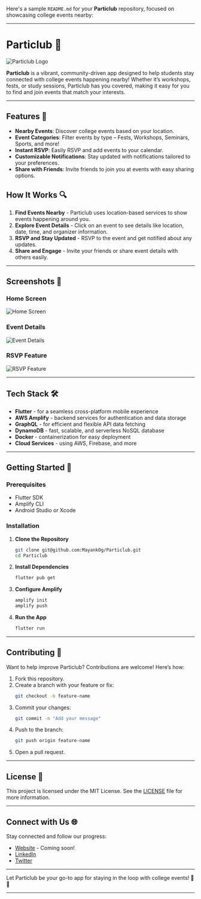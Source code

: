 Here's a sample `README.md` for your **Particlub** repository, focused on showcasing college events nearby:

---

# Particlub 🎉

![Particlub Logo](https://via.placeholder.com/150) <!-- Replace with your logo URL if available -->

**Particlub** is a vibrant, community-driven app designed to help students stay connected with college events happening nearby! Whether it’s workshops, fests, or study sessions, Particlub has you covered, making it easy for you to find and join events that match your interests. 

---

## Features 🚀

- **Nearby Events**: Discover college events based on your location.
- **Event Categories**: Filter events by type – Fests, Workshops, Seminars, Sports, and more!
- **Instant RSVP**: Easily RSVP and add events to your calendar.
- **Customizable Notifications**: Stay updated with notifications tailored to your preferences.
- **Share with Friends**: Invite friends to join you at events with easy sharing options.

## How It Works 🔍

1. **Find Events Nearby** - Particlub uses location-based services to show events happening around you.
2. **Explore Event Details** - Click on an event to see details like location, date, time, and organizer information.
3. **RSVP and Stay Updated** - RSVP to the event and get notified about any updates.
4. **Share and Engage** - Invite your friends or share event details with others easily.

---

## Screenshots 📸

### Home Screen
![Home Screen](https://via.placeholder.com/250) <!-- Replace with actual screenshots -->

### Event Details
![Event Details](https://via.placeholder.com/250) <!-- Replace with actual screenshots -->

### RSVP Feature
![RSVP Feature](https://via.placeholder.com/250) <!-- Replace with actual screenshots -->

---

## Tech Stack 🛠️

- **Flutter** - for a seamless cross-platform mobile experience
- **AWS Amplify** - backend services for authentication and data storage
- **GraphQL** - for efficient and flexible API data fetching
- **DynamoDB** - fast, scalable, and serverless NoSQL database
- **Docker** - containerization for easy deployment
- **Cloud Services** - using AWS, Firebase, and more

---

## Getting Started 🏁

### Prerequisites

- Flutter SDK
- Amplify CLI
- Android Studio or Xcode

### Installation

1. **Clone the Repository**
   ```bash
   git clone git@github.com:MayankOg/Particlub.git
   cd Particlub
   ```

2. **Install Dependencies**
   ```bash
   flutter pub get
   ```

3. **Configure Amplify**
   ```bash
   amplify init
   amplify push
   ```

4. **Run the App**
   ```bash
   flutter run
   ```

---

## Contributing 🤝

Want to help improve Particlub? Contributions are welcome! Here’s how:

1. Fork this repository.
2. Create a branch with your feature or fix:
   ```bash
   git checkout -b feature-name
   ```
3. Commit your changes:
   ```bash
   git commit -m "Add your message"
   ```
4. Push to the branch:
   ```bash
   git push origin feature-name
   ```
5. Open a pull request.

---

## License 📜

This project is licensed under the MIT License. See the [LICENSE](LICENSE) file for more information.

---

## Connect with Us 🌐

Stay connected and follow our progress:

- [Website](#) - Coming soon!
- [LinkedIn](#)
- [Twitter](#)

---

Let Particlub be your go-to app for staying in the loop with college events! 🎉✨

--- 

